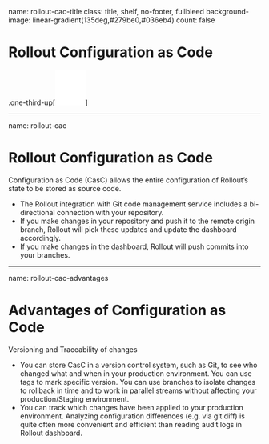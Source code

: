 name: rollout-cac-title
class: title, shelf, no-footer, fullbleed
background-image: linear-gradient(135deg,#279be0,#036eb4)
count: false

# Rollout Configuration as Code
.one-third-up[![:scale 10%](../img/Rollout-white.svg)]


---
name: rollout-cac
# Rollout Configuration as Code

Configuration as Code (CasC) allows the entire configuration of Rollout’s state to be stored as source code.

* The Rollout integration with Git code management service includes a bi-directional connection with your repository.
* If you make changes in your repository and push it to the remote origin branch, Rollout will pick these updates and update the dashboard accordingly.
* If you make changes in the dashboard, Rollout will push commits into your branches.

---
name: rollout-cac-advantages
# Advantages of Configuration as Code

Versioning and Traceability of changes
* You can store CasC in a version control system, such as Git, to see who changed what and when in your production environment. You can use tags to mark specific version. You can use branches to isolate changes to rollback in time and to work in parallel streams without affecting your production/Staging environment.
* You can track which changes have been applied to your production environment. Analyzing configuration differences (e.g. via git diff) is quite often more convenient and efficient than reading audit logs in Rollout dashboard.
